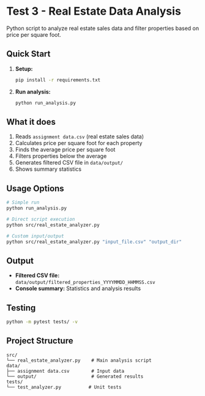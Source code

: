 # Test 3 - Real Estate Data Analysis

Python script to analyze real estate sales data and filter properties based on price per square foot.

## Quick Start

1. **Setup:**
   ```bash
   pip install -r requirements.txt
   ```

2. **Run analysis:**
   ```bash
   python run_analysis.py
   ```

## What it does

1. Reads `assignment data.csv` (real estate sales data)
2. Calculates price per square foot for each property
3. Finds the average price per square foot
4. Filters properties below the average
5. Generates filtered CSV file in `data/output/`
6. Shows summary statistics

## Usage Options

```bash
# Simple run
python run_analysis.py

# Direct script execution
python src/real_estate_analyzer.py

# Custom input/output
python src/real_estate_analyzer.py "input_file.csv" "output_dir"
```

## Output

- **Filtered CSV file:** `data/output/filtered_properties_YYYYMMDD_HHMMSS.csv`
- **Console summary:** Statistics and analysis results

## Testing

```bash
python -m pytest tests/ -v
```

## Project Structure

```
src/
└── real_estate_analyzer.py    # Main analysis script
data/
├── assignment data.csv        # Input data
└── output/                    # Generated results
tests/
└── test_analyzer.py          # Unit tests
```